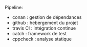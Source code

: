 Pipeline:
 - conan     : gestion de dépendances
 - github    : hebergement du projet
 - travis CI : intégration continue
 - catch     : framework de test
 - cppcheck  : analyse statique